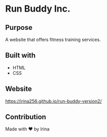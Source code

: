 # Run Buddy Inc.

## Purpose
A website that offers fitness training services.

## Built with 
* HTML
* CSS

## Website
https://irina256.github.io/run-buddy-version2/

## Contribution
Made with ❤️ by Irina

